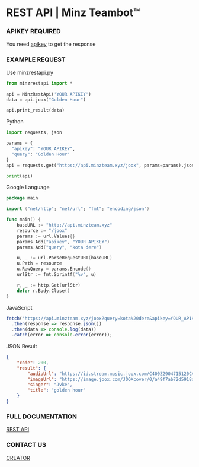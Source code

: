 # REST API | Minz Teambot™

### APIKEY REQUIRED
You need <a href="https://api.minzteam.xyz">apikey</a> to get the response

### EXAMPLE REQUEST
Use minzrestapi.py
```python
from minzrestapi import *

api = MinzRestApi('YOUR APIKEY')
data = api.joox("Golden Hour")

api.print_result(data)
```
Python
```python
import requests, json

params = {
  "apikey": "YOUR APIKEY",
  "query": "Golden Hour"
}
api = requests.get("https://api.minzteam.xyz/joox", params=params).json()

print(api)
```
Google Language
```go
package main

import ("net/http"; "net/url"; "fmt"; "encoding/json")

func main() {
    baseURL := "http://api.minzteam.xyz"
    resource := "/joox"
    params := url.Values{}
    params.Add("apikey", "YOUR_APIKEY")
    params.Add("query", "kota dere")

    u, _ := url.ParseRequestURI(baseURL)
    u.Path = resource
    u.RawQuery = params.Encode()
    urlStr := fmt.Sprintf("%v", u)

    r, _ := http.Get(urlStr)
    defer r.Body.Close()
}
```
JavaScript
```javascript
fetch('https://api.minzteam.xyz/joox?query=kota%20dere&apikey=YOUR_APIKEY')
  .then(response => response.json())
  .then(data => console.log(data))
  .catch(error => console.error(error));
```
JSON Result
```json
{
    "code": 200,
    "result": {
        "audioUrl": "https://id.stream.music.joox.com/C400Z2904715120CAE.m4a?vkey=6B50675275CC3B96A307AF62A8BB124980D448B267B520A0E2838341A6F38652EE03F78A0CDA292B1837B9506661E7949D4D33415FA2E096&amp;hdnts=exp=1685745983~acl=/*~hmac=a10ada93a17b37ba812aad1a2003dfdda8d3664307c1f4387c8ade6795d4ce54&fromtag=8&guid=JOOX@WEB_OPENUDID",
        "imageUrl": "https://image.joox.com/JOOXcover/0/a49f7ab72d5918d5/1000",
        "singer": "Jvke",
        "title": "golden hour"
    }
}
```

### FULL DOCUMENTATION
<a href="https://api.minzteam.xyz/">REST API</a>

### CONTACT US
<a href="https://line.me/ti/p/~visss.">CREATOR</a>
